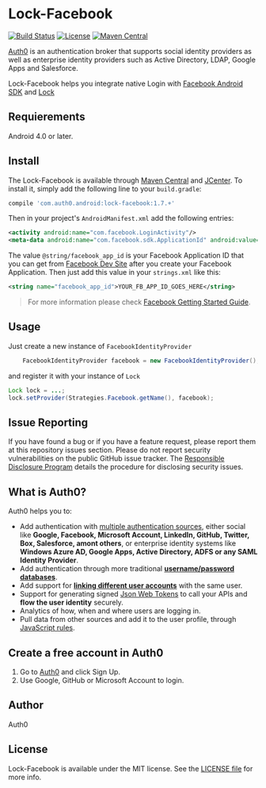 # Lock-Facebook

[![Build Status](https://travis-ci.org/auth0/Lock-Facebook.Android.svg?branch=master)](https://travis-ci.org/auth0/Lock-Facebook.Android)
[![License](http://img.shields.io/:license-mit-blue.svg?style=flat)](http://doge.mit-license.org)
[![Maven Central](https://maven-badges.herokuapp.com/maven-central/com.auth0.android/lock/badge.svg?style=flat)](https://maven-badges.herokuapp.com/maven-central/com.auth0.android/lock-facebook)

[Auth0](https://auth0.com) is an authentication broker that supports social identity providers as well as enterprise identity providers such as Active Directory, LDAP, Google Apps and Salesforce.

Lock-Facebook helps you integrate native Login with [Facebook Android SDK](https://github.com/facebook/facebook-android-sdk) and [Lock](https://auth0.com/lock)

## Requierements

Android 4.0 or later.

## Install

The Lock-Facebook is available through [Maven Central](http://search.maven.org) and [JCenter](https://bintray.com/bintray/jcenter). To install it, simply add the following line to your `build.gradle`:

```gradle
compile 'com.auth0.android:lock-facebook:1.7.+'
```

Then in your project's `AndroidManifest.xml` add the following entries:

```xml
<activity android:name="com.facebook.LoginActivity"/>
<meta-data android:name="com.facebook.sdk.ApplicationId" android:value="@string/facebook_app_id"/>
```

The value `@string/facebook_app_id` is your Facebook Application ID that you can get from [Facebook Dev Site](https://developers.facebook.com/apps) after you create your Facebook Application. Then just add this value in your `strings.xml` like this:

```xml
<string name="facebook_app_id">YOUR_FB_APP_ID_GOES_HERE</string>
```

> For more information please check [Facebook Getting Started Guide](https://developers.facebook.com/docs/android/getting-started).

## Usage

Just create a new instance of `FacebookIdentityProvider`

```java
    FacebookIdentityProvider facebook = new FacebookIdentityProvider();
```

and register it with your instance of `Lock`

```java
Lock lock = ...;
lock.setProvider(Strategies.Facebook.getName(), facebook);
```

## Issue Reporting

If you have found a bug or if you have a feature request, please report them at this repository issues section. Please do not report security vulnerabilities on the public GitHub issue tracker. The [Responsible Disclosure Program](https://auth0.com/whitehat) details the procedure for disclosing security issues.

## What is Auth0?

Auth0 helps you to:

* Add authentication with [multiple authentication sources](https://docs.auth0.com/identityproviders), either social like **Google, Facebook, Microsoft Account, LinkedIn, GitHub, Twitter, Box, Salesforce, amont others**, or enterprise identity systems like **Windows Azure AD, Google Apps, Active Directory, ADFS or any SAML Identity Provider**.
* Add authentication through more traditional **[username/password databases](https://docs.auth0.com/mysql-connection-tutorial)**.
* Add support for **[linking different user accounts](https://docs.auth0.com/link-accounts)** with the same user.
* Support for generating signed [Json Web Tokens](https://docs.auth0.com/jwt) to call your APIs and **flow the user identity** securely.
* Analytics of how, when and where users are logging in.
* Pull data from other sources and add it to the user profile, through [JavaScript rules](https://docs.auth0.com/rules).

## Create a free account in Auth0

1. Go to [Auth0](https://auth0.com) and click Sign Up.
2. Use Google, GitHub or Microsoft Account to login.

## Author

Auth0

## License

Lock-Facebook is available under the MIT license. See the [LICENSE file](LICENSE) for more info.